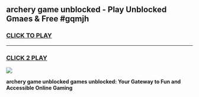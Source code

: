 
## archery game unblocked - Play Unblocked Gmaes & Free #gqmjh
<h3>
<a href="https://premium.freeplayer.one?title=archery_game_unblocked&ref=03M">CLICK TO PLAY</a></h3>
<hr>

<h3>
<a href="https://premium.freeplayer.one?title=archery_game_unblocked&ref=03M">CLICK 2 PLAY</a>
  
</h3>

<a href="https://premium.freeplayer.one?title=archery_game_unblocked&ref=03M"><img src="https://clearcache.store/games.png"></a>


**archery game unblocked games unblocked: Your Gateway to Fun and Accessible Online Gaming**
